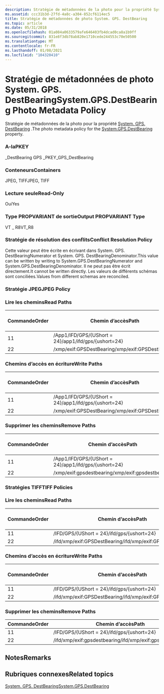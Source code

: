 ```yaml
---
description: Stratégie de métadonnées de la photo pour la propriété System. GPS. DestBearing.
ms.assetid: ccc31b3d-27fd-4a8c-a304-852cf6114ec5
title: Stratégie de métadonnées de photo System. GPS. DestBearing
ms.topic: article
ms.date: 05/31/2018
ms.openlocfilehash: 01a084a0633579afe646403fb4dcad0ca8a1b9ff
ms.sourcegitcommit: 831e8f3db78ab820e1710cede244553c70e50500
ms.translationtype: MT
ms.contentlocale: fr-FR
ms.lasthandoff: 01/08/2021
ms.locfileid: "104320410"
---
```

# <a name="systemgpsdestbearing-photo-metadata-policy"></a><span data-ttu-id="edfd8-103">Stratégie de métadonnées de photo System. GPS. DestBearing</span><span class="sxs-lookup"><span data-stu-id="edfd8-103">System.GPS.DestBearing Photo Metadata Policy</span></span>

<span data-ttu-id="edfd8-104">Stratégie de métadonnées de la photo pour la propriété [System. GPS. DestBearing](../properties/props-system-gps-destbearing.md) .</span><span class="sxs-lookup"><span data-stu-id="edfd8-104">The photo metadata policy for the [System.GPS.DestBearing](../properties/props-system-gps-destbearing.md) property.</span></span>

### <a name="pkey"></a><span data-ttu-id="edfd8-105">A-la</span><span class="sxs-lookup"><span data-stu-id="edfd8-105">PKEY</span></span>

<span data-ttu-id="edfd8-106">\_DestBearing GPS \_</span><span class="sxs-lookup"><span data-stu-id="edfd8-106">PKEY\_GPS\_DestBearing</span></span>

### <a name="containers"></a><span data-ttu-id="edfd8-107">Conteneurs</span><span class="sxs-lookup"><span data-stu-id="edfd8-107">Containers</span></span>

<span data-ttu-id="edfd8-108">JPEG, TIFF</span><span class="sxs-lookup"><span data-stu-id="edfd8-108">JPEG, TIFF</span></span>

### <a name="read-only"></a><span data-ttu-id="edfd8-109">Lecture seule</span><span class="sxs-lookup"><span data-stu-id="edfd8-109">Read-Only</span></span>

<span data-ttu-id="edfd8-110">Oui</span><span class="sxs-lookup"><span data-stu-id="edfd8-110">Yes</span></span>

### <a name="output-propvariant-type"></a><span data-ttu-id="edfd8-111">Type PROPVARIANT de sortie</span><span class="sxs-lookup"><span data-stu-id="edfd8-111">Output PROPVARIANT Type</span></span>

<span data-ttu-id="edfd8-112">VT \_ R8</span><span class="sxs-lookup"><span data-stu-id="edfd8-112">VT\_R8</span></span>

### <a name="conflict-resolution-policy"></a><span data-ttu-id="edfd8-113">Stratégie de résolution des conflits</span><span class="sxs-lookup"><span data-stu-id="edfd8-113">Conflict Resolution Policy</span></span>

<span data-ttu-id="edfd8-114">Cette valeur peut être écrite en écrivant dans System. GPS. DestBearingNumerator et System. GPS. DestBearingDenominator.</span><span class="sxs-lookup"><span data-stu-id="edfd8-114">This value can be written by writing to System.GPS.DestBearingNumerator and System.GPS.DestBearingDenominator.</span></span> <span data-ttu-id="edfd8-115">Il ne peut pas être écrit directement.</span><span class="sxs-lookup"><span data-stu-id="edfd8-115">It cannot be written directly.</span></span> <span data-ttu-id="edfd8-116">Les valeurs de différents schémas sont conciliées.</span><span class="sxs-lookup"><span data-stu-id="edfd8-116">Values from different schemas are reconciled.</span></span>

### <a name="jpeg-policy"></a><span data-ttu-id="edfd8-117">Stratégie JPEG</span><span class="sxs-lookup"><span data-stu-id="edfd8-117">JPEG Policy</span></span>

### <a name="read-paths"></a><span data-ttu-id="edfd8-118">Lire les chemins</span><span class="sxs-lookup"><span data-stu-id="edfd8-118">Read Paths</span></span>



| <span data-ttu-id="edfd8-119">Commande</span><span class="sxs-lookup"><span data-stu-id="edfd8-119">Order</span></span> | <span data-ttu-id="edfd8-120">Chemin d’accès</span><span class="sxs-lookup"><span data-stu-id="edfd8-120">Path</span></span>                      | <span data-ttu-id="edfd8-121">Format de disque</span><span class="sxs-lookup"><span data-stu-id="edfd8-121">Disk Format</span></span> |
|-------|---------------------------|-------------|
| <span data-ttu-id="edfd8-122">1</span><span class="sxs-lookup"><span data-stu-id="edfd8-122">1</span></span>     | <span data-ttu-id="edfd8-123">/App1/IFD/GPS/{UShort = 24}</span><span class="sxs-lookup"><span data-stu-id="edfd8-123">/app1/ifd/gps/{ushort=24}</span></span> |             |
| <span data-ttu-id="edfd8-124">2</span><span class="sxs-lookup"><span data-stu-id="edfd8-124">2</span></span>     | <span data-ttu-id="edfd8-125">/xmp/exif:GPSDestBearing</span><span class="sxs-lookup"><span data-stu-id="edfd8-125">/xmp/exif:GPSDestBearing</span></span>  |             |



 

### <a name="write-paths"></a><span data-ttu-id="edfd8-126">Chemins d’accès en écriture</span><span class="sxs-lookup"><span data-stu-id="edfd8-126">Write Paths</span></span>



| <span data-ttu-id="edfd8-127">Commande</span><span class="sxs-lookup"><span data-stu-id="edfd8-127">Order</span></span> | <span data-ttu-id="edfd8-128">Chemin d’accès</span><span class="sxs-lookup"><span data-stu-id="edfd8-128">Path</span></span>                      | <span data-ttu-id="edfd8-129">Format de disque</span><span class="sxs-lookup"><span data-stu-id="edfd8-129">Disk Format</span></span> |
|-------|---------------------------|-------------|
| <span data-ttu-id="edfd8-130">1</span><span class="sxs-lookup"><span data-stu-id="edfd8-130">1</span></span>     | <span data-ttu-id="edfd8-131">/App1/IFD/GPS/{UShort = 24}</span><span class="sxs-lookup"><span data-stu-id="edfd8-131">/app1/ifd/gps/{ushort=24}</span></span> |             |
| <span data-ttu-id="edfd8-132">2</span><span class="sxs-lookup"><span data-stu-id="edfd8-132">2</span></span>     | <span data-ttu-id="edfd8-133">/xmp/exif:GPSDestBearing</span><span class="sxs-lookup"><span data-stu-id="edfd8-133">/xmp/exif:GPSDestBearing</span></span>  |             |



 

### <a name="remove-paths"></a><span data-ttu-id="edfd8-134">Supprimer les chemins</span><span class="sxs-lookup"><span data-stu-id="edfd8-134">Remove Paths</span></span>



| <span data-ttu-id="edfd8-135">Commande</span><span class="sxs-lookup"><span data-stu-id="edfd8-135">Order</span></span> | <span data-ttu-id="edfd8-136">Chemin d’accès</span><span class="sxs-lookup"><span data-stu-id="edfd8-136">Path</span></span>                      | <span data-ttu-id="edfd8-137">Format de disque</span><span class="sxs-lookup"><span data-stu-id="edfd8-137">Disk format</span></span> |
|-------|---------------------------|-------------|
| <span data-ttu-id="edfd8-138">1</span><span class="sxs-lookup"><span data-stu-id="edfd8-138">1</span></span>     | <span data-ttu-id="edfd8-139">/App1/IFD/GPS/{UShort = 24}</span><span class="sxs-lookup"><span data-stu-id="edfd8-139">/app1/ifd/gps/{ushort=24}</span></span> |             |
| <span data-ttu-id="edfd8-140">2</span><span class="sxs-lookup"><span data-stu-id="edfd8-140">2</span></span>     | <span data-ttu-id="edfd8-141">/xmp/exif:gpsdestbearing</span><span class="sxs-lookup"><span data-stu-id="edfd8-141">/xmp/exif:gpsdestbearing</span></span>  |             |



 

### <a name="tiff-policies"></a><span data-ttu-id="edfd8-142">Stratégies TIFF</span><span class="sxs-lookup"><span data-stu-id="edfd8-142">TIFF Policies</span></span>

### <a name="read-paths"></a><span data-ttu-id="edfd8-143">Lire les chemins</span><span class="sxs-lookup"><span data-stu-id="edfd8-143">Read Paths</span></span>



| <span data-ttu-id="edfd8-144">Commande</span><span class="sxs-lookup"><span data-stu-id="edfd8-144">Order</span></span> | <span data-ttu-id="edfd8-145">Chemin d’accès</span><span class="sxs-lookup"><span data-stu-id="edfd8-145">Path</span></span>                         | <span data-ttu-id="edfd8-146">Format de disque</span><span class="sxs-lookup"><span data-stu-id="edfd8-146">Disk Format</span></span> |
|-------|------------------------------|-------------|
| <span data-ttu-id="edfd8-147">1</span><span class="sxs-lookup"><span data-stu-id="edfd8-147">1</span></span>     | <span data-ttu-id="edfd8-148">/IFD/GPS/{UShort = 24}</span><span class="sxs-lookup"><span data-stu-id="edfd8-148">/ifd/gps/{ushort=24}</span></span>         |             |
| <span data-ttu-id="edfd8-149">2</span><span class="sxs-lookup"><span data-stu-id="edfd8-149">2</span></span>     | <span data-ttu-id="edfd8-150">/ifd/xmp/exif:GPSDestBearing</span><span class="sxs-lookup"><span data-stu-id="edfd8-150">/ifd/xmp/exif:GPSDestBearing</span></span> |             |



 

### <a name="write-paths"></a><span data-ttu-id="edfd8-151">Chemins d’accès en écriture</span><span class="sxs-lookup"><span data-stu-id="edfd8-151">Write Paths</span></span>



| <span data-ttu-id="edfd8-152">Commande</span><span class="sxs-lookup"><span data-stu-id="edfd8-152">Order</span></span> | <span data-ttu-id="edfd8-153">Chemin d’accès</span><span class="sxs-lookup"><span data-stu-id="edfd8-153">Path</span></span>                         | <span data-ttu-id="edfd8-154">Format de disque</span><span class="sxs-lookup"><span data-stu-id="edfd8-154">Disk Format</span></span> |
|-------|------------------------------|-------------|
| <span data-ttu-id="edfd8-155">1</span><span class="sxs-lookup"><span data-stu-id="edfd8-155">1</span></span>     | <span data-ttu-id="edfd8-156">/IFD/GPS/{UShort = 24}</span><span class="sxs-lookup"><span data-stu-id="edfd8-156">/ifd/gps/{ushort=24}</span></span>         |             |
| <span data-ttu-id="edfd8-157">2</span><span class="sxs-lookup"><span data-stu-id="edfd8-157">2</span></span>     | <span data-ttu-id="edfd8-158">/ifd/xmp/exif:GPSDestBearing</span><span class="sxs-lookup"><span data-stu-id="edfd8-158">/ifd/xmp/exif:GPSDestBearing</span></span> |             |



 

### <a name="remove-paths"></a><span data-ttu-id="edfd8-159">Supprimer les chemins</span><span class="sxs-lookup"><span data-stu-id="edfd8-159">Remove Paths</span></span>



| <span data-ttu-id="edfd8-160">Commande</span><span class="sxs-lookup"><span data-stu-id="edfd8-160">Order</span></span> | <span data-ttu-id="edfd8-161">Chemin d’accès</span><span class="sxs-lookup"><span data-stu-id="edfd8-161">Path</span></span>                         |
|-------|------------------------------|
| <span data-ttu-id="edfd8-162">1</span><span class="sxs-lookup"><span data-stu-id="edfd8-162">1</span></span>     | <span data-ttu-id="edfd8-163">/IFD/GPS/{UShort = 24}</span><span class="sxs-lookup"><span data-stu-id="edfd8-163">/ifd/gps/{ushort=24}</span></span>         |
| <span data-ttu-id="edfd8-164">2</span><span class="sxs-lookup"><span data-stu-id="edfd8-164">2</span></span>     | <span data-ttu-id="edfd8-165">/ifd/xmp/exif:gpsdestbearing</span><span class="sxs-lookup"><span data-stu-id="edfd8-165">/ifd/xmp/exif:gpsdestbearing</span></span> |



 

## <a name="remarks"></a><span data-ttu-id="edfd8-166">Notes</span><span class="sxs-lookup"><span data-stu-id="edfd8-166">Remarks</span></span>

## <a name="related-topics"></a><span data-ttu-id="edfd8-167">Rubriques connexes</span><span class="sxs-lookup"><span data-stu-id="edfd8-167">Related topics</span></span>

<dl> <dt>

[<span data-ttu-id="edfd8-168">System. GPS. DestBearing</span><span class="sxs-lookup"><span data-stu-id="edfd8-168">System.GPS.DestBearing</span></span>](../properties/props-system-gps-destbearing.md)
</dt> </dl>

 

 
